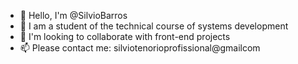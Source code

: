 - 👋 Hello, I'm @SilvioBarros
- 🌱 I am a student of the technical course of systems development
- 💞️ I'm looking to collaborate with front-end projects
- 📫 Please contact me: silviotenorioprofissional@gmailcom


<!---
SilvioBarros/SilvioBarros is a ✨ special ✨ repository because its `README.md` (this file) appears on your GitHub profile.
You can click the Preview link to take a look at your changes.
--->
